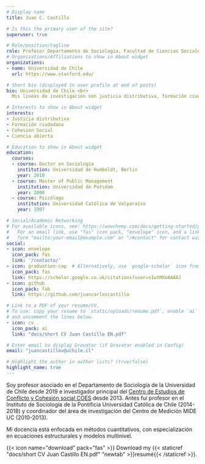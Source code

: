 ```yaml
---
# Display name
title: Juan C. Castillo

# Is this the primary user of the site?
superuser: true

# Role/position/tagline
role: Profesor Departamento de Sociología, Facultad de Ciencias Sociales
# Organizations/Affiliations to show in About widget
organizations:
- name: Universidad de Chile
  url: https://www.stanford.edu/

# Short bio (displayed in user profile at end of posts)
bio: Universidad de Chile <br>
  Mis líneas de investigación son justicia distributiva, formación ciudadana, cohesión social y ciencia abierta

# Interests to show in About widget
interests:
- Justicia distributiva
- Formación ciudadana
- Cohesión Social
- Ciencia abierta

# Education to show in About widget
education:
  courses:
  - course: Doctor en Sociología
    institution: Universidad de Humboldt, Berlin
    year: 2010
  - course: Master of Public Management
    institution: Universidad de Potsdam
    year: 2000
  - course: Psicólogo
    institution: Universidad Católica de Valparaíso
    year: 1997

# Social/Academic Networking
# For available icons, see: https://wowchemy.com/docs/getting-started/page-builder/#icons
#   For an email link, use "fas" icon pack, "envelope" icon, and a link in the
#   form "mailto:your-email@example.com" or "/#contact" for contact widget.
social:
- icon: envelope
  icon_pack: fas
  link: '/contacto/'
- icon: graduation-cap  # Alternatively, use `google-scholar` icon from `ai` icon pack
  icon_pack: fas
  link: https://scholar.google.co.uk/citations?user=sIwtMXoAAAAJ
- icon: github
  icon_pack: fab
  link: https://github.com/juancarloscastillo

# Link to a PDF of your resume/CV.
# To use: copy your resume to `static/uploads/resume.pdf`, enable `ai` icons in `params.toml`,
# and uncomment the lines below.
- icon: cv
  icon_pack: ai
  link: "docs/short CV Juan Castillo EN.pdf"

# Enter email to display Gravatar (if Gravatar enabled in Config)
email: "juancastillov@uchile.cl"

# Highlight the author in author lists? (true/false)
highlight_name: true
---
```


Soy profesor asociado en el Departamento de Sociología de la Universidad de Chile desde 2019 e investigador principal del [Centro de Estudios de Conflicto y Cohesión social COES](https://coes.cl/) desde 2013. Antes fui profesor en el Instituto de Sociología de la Pontificia Universidad Católica de Chile (2014-2018) y coordinador del área de investigación del Centro de Medición MIDE UC (2010-2013).

Mi docencia está enfocada en métodos cuantitativos, con especialización en ecuaciones estructurales y modelos multinivel.


{{< icon name="download" pack="fas" >}} Download my {{< staticref "docs/short CV Juan Castillo EN.pdf" "newtab" >}}resumé{{< /staticref >}}.
